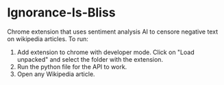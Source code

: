 # Ignorance-Is-Bliss
Chrome extension that uses sentiment analysis AI to censore negative text on wikipedia articles.
To run:
1. Add extension to chrome with developer mode. Click on "Load unpacked" and select the folder with the extension.
2. Run the python file for the API to work.
3. Open any Wikipedia article.
